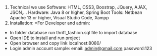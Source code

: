 1. Technical we use
Software: HTML, CSS3, Boostrap, JQuery, AJAX, JSON,...
Hardware: Java 8 or higher, Spring Boot
Tools: Netbean Apache 13 or higher, Visual Studio Code, Xampp 
2. Installation:
*For Developer and admin:
- In folder database run thrift_fashion.sql file to import database
- Open IDE to install and run project
- Open browser and copy link localhost:8080/
- Login admin account sample:
email: admin@gmail.com
password:123